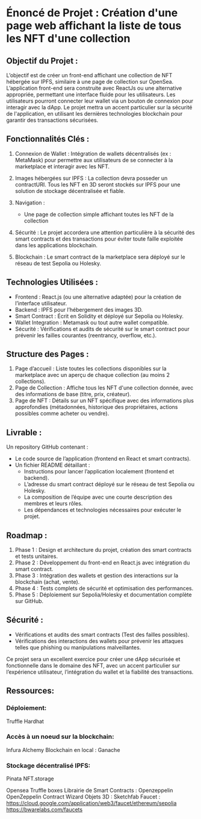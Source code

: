 # Énoncé de Projet : Création d'une page web affichant la liste de tous les NFT d'une collection

## Objectif du Projet :
L’objectif est de créer un front-end affichant une collection de NFT hébergée sur IPFS, similaire à une page de collection sur OpenSea. L’application front-end sera construite avec ReactJs ou une alternative appropriée, permettant une interface fluide pour les utilisateurs. Les utilisateurs pourront connecter leur wallet via un bouton de connexion pour interagir avec la dApp. Le projet mettra un accent particulier sur la sécurité de l'application, en utilisant les dernières technologies blockchain pour garantir des transactions sécurisées.

## Fonctionnalités Clés :
1. Connexion de Wallet : Intégration de wallets décentralisés (ex : MetaMask) pour permettre aux utilisateurs de se connecter à la marketplace et interagir avec les NFT.

2. Images hébergées sur IPFS : La collection devra posseder un contractURI. Tous les NFT en 3D seront stockés sur IPFS pour une solution de stockage décentralisée et fiable.

3. Navigation :
   - Une page de collection simple affichant toutes les NFT de la collection

4. Sécurité : Le projet accordera une attention particulière à la sécurité des smart contracts et des transactions pour éviter toute faille exploitée dans les applications blockchain.

5. Blockchain : Le smart contract de la marketplace sera déployé sur le réseau de test Sepolia ou Holesky.


## Technologies Utilisées :
- Frontend : React.js (ou une alternative adaptée) pour la création de l’interface utilisateur.
- Backend : IPFS pour l’hébergement des images 3D.
- Smart Contract : Écrit en Solidity et déployé sur Sepolia ou Holesky.
- Wallet Integration : Metamask ou tout autre wallet compatible.
- Sécurité : Vérifications et audits de sécurité sur le smart contract pour prévenir les failles courantes (reentrancy, overflow, etc.).

## Structure des Pages :
1. Page d’accueil : Liste toutes les collections disponibles sur la marketplace avec un aperçu de chaque collection (au moins 2 collections).
2. Page de Collection : Affiche tous les NFT d'une collection donnée, avec des informations de base (titre, prix, créateur).
3. Page de NFT : Détails sur un NFT spécifique avec des informations plus approfondies (métadonnées, historique des propriétaires, actions possibles comme acheter ou vendre).

## Livrable :
Un repository GitHub contenant :
- Le code source de l’application (frontend en React et smart contracts).
- Un fichier README détaillant :
  - Instructions pour lancer l’application localement (frontend et backend).
  - L’adresse du smart contract déployé sur le réseau de test Sepolia ou Holesky.
  - La composition de l’équipe avec une courte description des membres et leurs rôles.
  - Les dépendances et technologies nécessaires pour exécuter le projet.

## Roadmap :
1. Phase 1 : Design et architecture du projet, création des smart contracts et tests unitaires.
2. Phase 2 : Développement du front-end en React.js avec intégration du smart contract.
3. Phase 3 : Intégration des wallets et gestion des interactions sur la blockchain (achat, vente).
4. Phase 4 : Tests complets de sécurité et optimisation des performances.
5. Phase 5 : Déploiement sur Sepolia/Holesky et documentation complète sur GitHub.


## Sécurité :
- Vérifications et audits des smart contracts (Test des failles possibles).
- Vérifications des interactions des wallets pour prévenir les attaques telles que phishing ou manipulations malveillantes.
  
Ce projet sera un excellent exercice pour créer une dApp sécurisée et fonctionnelle dans le domaine des NFT, avec un accent particulier sur l’expérience utilisateur, l’intégration du wallet et la fiabilité des transactions.

## Ressources:

### Déploiement: 
Truffle
Hardhat

###  Accès à un noeud sur la blockchain:
Infura
Alchemy
Blockchain en local : Ganache

### Stockage décentralisé IPFS:
Pinata
NFT.storage

Opensea
Truffle boxes
Librairie de Smart Contracts : Openzeppelin
OpenZeppelin Contract Wizard
Objets 3D : Sketchfab
Faucet : 
https://cloud.google.com/application/web3/faucet/ethereum/sepolia
https://bwarelabs.com/faucets

